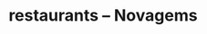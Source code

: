---
title: "restaurants – Novagems"
description : "restaurants"
keywords:
- restaurants, 
draft: false
type: "restaurants"
---